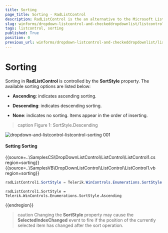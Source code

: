 ```yaml
---
title: Sorting
page_title: Sorting - RadListControl
description: RadListControl is the an alternative to the Microsoft ListBox control.
slug: winforms/dropdown-listcontrol-and-checkeddropdownlist/listcontrol/features/sorting
tags: listcontrol, sorting
published: True
position: 0 
previous_url: winforms/dropdown-listcontrol-and-checkeddropdownlist/listcontrol/features, winforms/dropdown-and-listcontrol-listcontrol-features
---
```


# Sorting

Sorting in __RadListControl__ is controlled by the __SortStyle__ property. The available sorting options are listed below:

* __Ascending__: indicates ascending sorting.
            

* __Descending__: indicates descending sorting.
            

* __None__: indicates no sorting. Items appear in the order of inserting.
            
>caption Figure 1: SortStyle.Descending

![dropdown-and-listcontrol-listcontrol-sorting 001](images/dropdown-and-listcontrol-listcontrol-sorting001.png)

#### Setting Sorting 

{{source=..\SamplesCS\DropDownListControl\ListControl\ListControl1.cs region=sorting}} 
{{source=..\SamplesVB\DropDownListControl\ListControl\ListControl1.vb region=sorting}} 

````C#
radListControl1.SortStyle = Telerik.WinControls.Enumerations.SortStyle.Ascending;

````
````VB.NET
radListControl1.SortStyle = Telerik.WinControls.Enumerations.SortStyle.Ascending

````

{{endregion}} 
 
>caution Changing the __SortStyle__ property may cause the __SelectedIndexChanged__ event to fire if the position of the currently selected item has changed after the sort operation.
